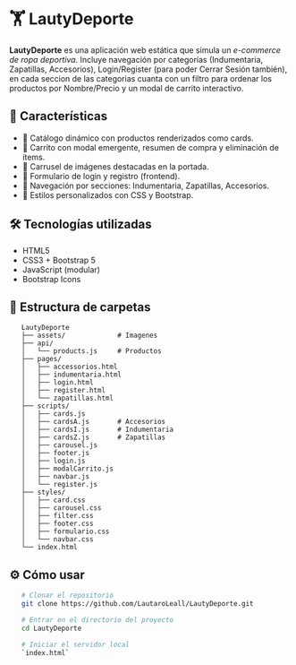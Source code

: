 # 🏋️ LautyDeporte

**LautyDeporte** es una aplicación web estática que simula un _e-commerce de ropa deportiva_. Incluye navegación por categorías (Indumentaria, Zapatillas, Accesorios), Login/Register (para poder Cerrar Sesión también), en cada seccion de las categorias cuanta con un filtro para ordenar los productos por Nombre/Precio y un modal de carrito interactivo.

## 🚀 Características

- 🧾 Catálogo dinámico con productos renderizados como cards.
- 🛒 Carrito con modal emergente, resumen de compra y eliminación de ítems.
- 🎠 Carrusel de imágenes destacadas en la portada.
- 👤 Formulario de login y registro (frontend).
- 🧭 Navegación por secciones: Indumentaria, Zapatillas, Accesorios.
- 🎨 Estilos personalizados con CSS y Bootstrap.

## 🛠️ Tecnologías utilizadas

- HTML5
- CSS3 + Bootstrap 5
- JavaScript (modular)
- Bootstrap Icons

## 📁 Estructura de carpetas

```
   LautyDeporte
   ├── assets/             # Imagenes
   ├── api/
   │   └── products.js     # Productos
   ├── pages/
   │   ├── accessorios.html
   │   ├── indumentaria.html
   │   ├── login.html
   │   ├── register.html
   │   └── zapatillas.html
   ├── scripts/
   │   ├── cards.js
   │   ├── cardsA.js       # Accesorios
   │   ├── cardsI.js       # Indumentaria
   │   ├── cardsZ.js       # Zapatillas
   │   ├── carousel.js
   │   ├── footer.js
   │   ├── login.js
   │   ├── modalCarrito.js
   │   ├── navbar.js
   │   └── register.js
   ├── styles/
   │   ├── card.css
   │   ├── carousel.css
   │   ├── filter.css
   │   ├── footer.css
   │   ├── formulario.css
   │   └── navbar.css
   └── index.html
```

## ⚙️ Cómo usar

```bash
   # Clonar el repositorio
   git clone https://github.com/LautaroLeall/LautyDeporte.git

   # Entrar en el directorio del proyecto
   cd LautyDeporte

   # Iniciar el servidor local
   `index.html`
```
